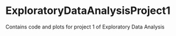 # ExploratoryDataAnalysisProject1
Contains code and plots for project 1 of Exploratory Data Analysis

